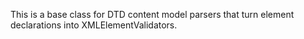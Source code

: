 This is a base class for DTD content model parsers that turn element declarations into XMLElementValidators.